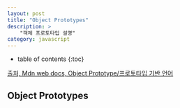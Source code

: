 ```yaml
---
layout: post
title: "Object Prototypes"
description: >
    "객체 프로토타입 설명"
category: javascript
---
```


* table of contents
{:toc}

[출처, Mdn web docs, Object Prototype/프로토타입 기반 언어](https://developer.mozilla.org/ko/docs/Learn/JavaScript/Objects/Object_prototypes)

## Object Prototypes

~~~html
~~~